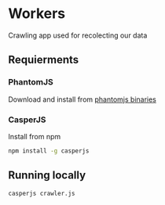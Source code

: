 # Workers
Crawling app used for recolecting our data

## Requierments

### PhantomJS

Download and install from [phantomjs binaries](http://phantomjs.org/download.html)

### CasperJS

Install from npm

```bash
npm install -g casperjs
```
## Running locally

```bash
casperjs crawler.js
```